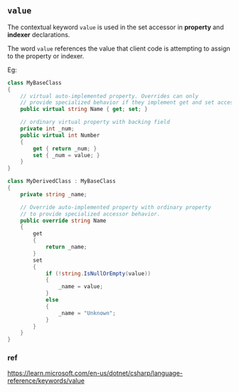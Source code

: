 ## `value`

The contextual keyword `value` is used in the set accessor in **property** and **indexer** declarations.

The word `value` references the value that client code is attempting to assign to the property or indexer.

Eg:
```cs
class MyBaseClass
{
    // virtual auto-implemented property. Overrides can only
    // provide specialized behavior if they implement get and set accessors.
    public virtual string Name { get; set; }

    // ordinary virtual property with backing field
    private int _num;
    public virtual int Number
    {
        get { return _num; }
        set { _num = value; }
    }
}

class MyDerivedClass : MyBaseClass
{
    private string _name;

    // Override auto-implemented property with ordinary property
    // to provide specialized accessor behavior.
    public override string Name
    {
        get
        {
            return _name;
        }
        set
        {
            if (!string.IsNullOrEmpty(value))
            {
                _name = value;
            }
            else
            {
                _name = "Unknown";
            }
        }
    }
}
```


### ref
https://learn.microsoft.com/en-us/dotnet/csharp/language-reference/keywords/value

